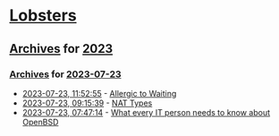 # [Lobsters](../../../README.md)

## [Archives](../../index.md) for [2023](../index.md)

### [Archives](../../index.md) for [2023-07-23](index.md)

* [2023-07-23, 11:52:55](https://lobste.rs/s/yrc59x/allergic_waiting) - [Allergic to Waiting](https://registerspill.thorstenball.com/p/allergic-to-waiting)
* [2023-07-23, 09:15:39](https://lobste.rs/s/1axagv/nat_types) - [NAT Types](https://www.roxlu.com/2021/070/nat-types)
* [2023-07-23, 07:47:14](https://lobste.rs/s/mrmjlz/what_every_it_person_needs_know_about) - [What every IT person needs to know about OpenBSD](https://nxdomain.no/~peter/what_every_it_person_needs_to_know_about_openbsd.html)
